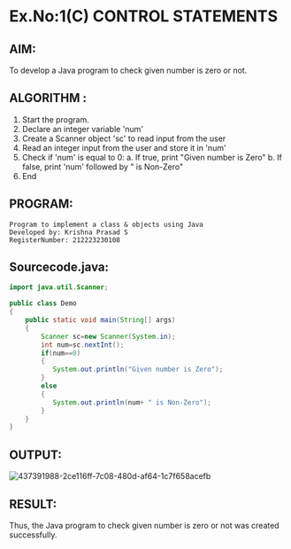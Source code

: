# Ex.No:1(C) CONTROL STATEMENTS

## AIM:
To develop a Java program to check given number is zero or not.

## ALGORITHM :
1.	Start the program.
2.	Declare an integer variable 'num'
3.	Create a Scanner object 'sc' to read input from the user
4.	Read an integer input from the user and store it in 'num'
5.	Check if 'num' is equal to 0:
a.	If true, print "Given number is Zero"
b.	If false, print 'num' followed by " is Non-Zero"
6.	End





## PROGRAM:
 ```
Program to implement a class & objects using Java
Developed by: Krishna Prasad S
RegisterNumber: 212223230108
```

## Sourcecode.java:
```java
import java.util.Scanner;

public class Demo
{
    public static void main(String[] args)
    {
        Scanner sc=new Scanner(System.in);
        int num=sc.nextInt();
        if(num==0)
        {
           System.out.println("Given number is Zero");
        } 
        else
        {
           System.out.println(num+ " is Non-Zero");
        }
    }
}

```
## OUTPUT:

![437391988-2ce116ff-7c08-480d-af64-1c7f658acefb](https://github.com/user-attachments/assets/67b2657a-eef5-454a-a7d2-860501e12779)


## RESULT:
Thus, the Java program to check given number is zero or not was created successfully.

